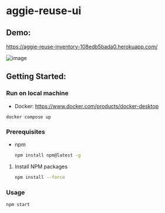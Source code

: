 # aggie-reuse-ui

## Demo: 
https://aggie-reuse-inventory-108edb5bada0.herokuapp.com/

![image](https://github.com/zhxu33/Aggie-Reuse-Inventory/assets/77419802/609d7538-0a80-428a-9a14-f7c35f6eb0aa)

## Getting Started:

### Run on local machine
 * Docker: https://www.docker.com/products/docker-desktop
```
docker compose up
```

### Prerequisites
* npm
  ```sh
  npm install npm@latest -g
  ```
1. Install NPM packages
   ```sh
   npm install --force
   ```
### Usage
```sh
npm start
```




